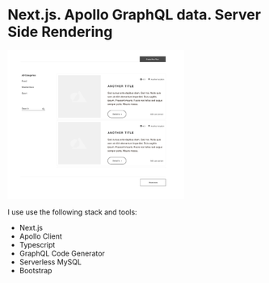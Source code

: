 <h1>Next.js. Apollo GraphQL data. Server Side Rendering</h1>
<img src="sketch.jpg" width="350" title="description">

I use use the following stack and tools:

- Next.js
- Apollo Client
- Typescript
- GraphQL Code Generator
- Serverless MySQL
- Bootstrap
